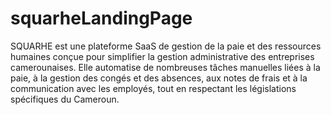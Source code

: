 # squarheLandingPage

SQUARHE est une plateforme SaaS de gestion de la paie et des ressources humaines conçue pour simplifier la gestion administrative des entreprises camerounaises. Elle automatise de nombreuses tâches manuelles liées à la paie, à la gestion des congés et des absences, aux notes de frais et à la communication avec les employés, tout en respectant les législations spécifiques du Cameroun.
